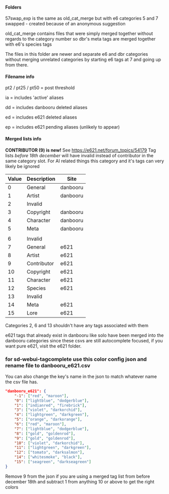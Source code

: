 #### Folders
57swap_exp is the same as old_cat_merge but with e6 categories 5 and 7 swapped - created because of an anonymous suggestion

old_cat_merge contains files that were simply merged together without regards to the category number so dbr's meta tags are merged together with e6's species tags

The files in this folder are newer and separate e6 and dbr categories without merging unrelated categories by starting e6 tags at 7 and going up from there.

#### Filename info

pt2 / pt25 / pt50 = post threshold

ia = includes 'active' aliases 

dd = includes danbooru deleted aliases

ed = includes e621 deleted aliases

ep = includes e621 pending aliases (unlikely to appear)

#### Merged lists info

**CONTRIBUTOR (9) is new!** See https://e621.net/forum_topics/54179 
Tag lists *before 18th december* will have invalid instead of contributor in the same category slot. For AI related things this category and it's tags can very likely be ignored

| Value	| Description | Site |
|-------|-------------|------|
|0	    | General     | danbooru |
|1	    | Artist      | danbooru |
|2	    | Invalid     |  |
|3	    | Copyright   | danbooru |
|4	    | Character   | danbooru |
|5	    | Meta        | danbooru |
|       |             |          |
|6	    | Invalid     |  |
|7	    | General     | e621 |
|8	    | Artist      | e621 |
|9	    | Contributor | e621 |
|10	    | Copyright   | e621 |
|11	    | Character   | e621 |
|12	    | Species     | e621 |
|13	    | Invalid     |  |
|14	    | Meta        | e621 |
|15	    | Lore        | e621 |

Categories 2, 6 and 13 shouldn't have any tags associated with them

e621 tags that already exist in danbooru like solo have been merged into the danbooru categories since these csvs are still autocomplete focused, if you want pure e621, visit the e621 folder.

### for sd-webui-tagcomplete use this color config json and rename file to danbooru_e621.csv

You can also change the key's name in the json to match whatever name the csv file has.

```json
"danbooru_e621": {
    "-1": ["red", "maroon"],
    "0": ["lightblue", "dodgerblue"],
    "1": ["indianred", "firebrick"],
    "3": ["violet", "darkorchid"],
    "4": ["lightgreen", "darkgreen"],
    "5": ["orange", "darkorange"],
    "6": ["red", "maroon"],
    "7": ["lightblue", "dodgerblue"],
    "8": ["gold", "goldenrod"],
    "9": ["gold", "goldenrod"],
    "10": ["violet", "darkorchid"],
    "11": ["lightgreen", "darkgreen"],
    "12": ["tomato", "darksalmon"],
    "14": ["whitesmoke", "black"],
    "15": ["seagreen", "darkseagreen"]
}
```
Remove 9 from the json if you are using a merged tag list from before december 18th and subtract 1 from anything 10 or above to get the right colors

